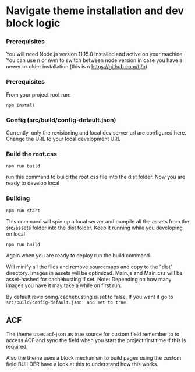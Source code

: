 # Navigate theme installation and dev block logic

### Prerequisites

You will need Node.js version 11.15.0 installed and active on your machine. You can use n or nvm to switch between node version in case you have a newer or older installation (this is n https://github.com/tj/n)

### Prerequisites

From your project root run:

```
npm install
```

### Config (src/build/config-default.json)

Currently, only the revisioning and local dev server url are configured here.
Change the URL to your local development URL 

### Build the root.css

```
npm run build
```
run this command to build the root css file into the dist folder.
Now you are ready to develop local

### Building

```
npm run start
```
This command will spin up a local server and compile all the assets from the src/assets folder into the dist folder. Keep it running while you developing on local


```
npm run build
```
Again when you are ready to deploy run the build command.

Will minify all the files and remove sourcemaps and copy to the "dist" directory. Images in assets will be optimized. Main.js and Main.css will be asset-hashed for cachebusting if set. Note: Depending on how many images you have it may take a while on first run.

By default revisioning/cachebusting is set to false. If you want it go to `src/build/config-default.json' and set to true.`


## ACF

The theme uses acf-json as true source for custom field remember to to access ACF and sync the field when you start the project first time if this is required.

Also the theme uses a block mechanism to build pages using the custom field BUILDER have a look at this to understand how this works.



